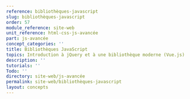 ```yaml
---
reference: bibliothèques-javascript
slug: bibliothèques-javascript
order: 57
module_reference: site-web
unit_reference: html-css-js-avancée
part: js-avancée
concept_categories: ''
title: Bibliothèques JavaScript
topics: Introduction à jQuery et à une bibliothèque moderne (Vue.js)
description: ''
tutorials: ''
Todo: ''
directory: site-web/js-avancée
permalink: site-web/bibliothèques-javascript
layout: concepts
---
```

